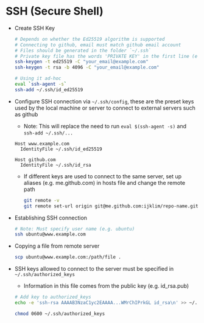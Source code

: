 # SSH (Secure Shell)

* Create SSH Key

  ```sh
  # Depends on whether the Ed25519 algorithm is supported
  # Connecting to github, email must match github email account
  # Files should be generated in the folder `~/.ssh`
  # Private key file has the words 'PRIVATE KEY' in the first line (e.g. id_ed25519)
  ssh-keygen -t ed25519 -C "your_email@example.com"
  ssh-keygen -t rsa -b 4096 -C "your_email@example.com"

  # Using it ad-hoc
  eval `ssh-agent -s`
  ssh-add ~/.ssh/id_ed25519
  ```

* Configure SSH connection via `~/.ssh/config`, these are the preset keys used by the local machine or server to connect to external servers such as github

  * Note: This will replace the need to run `eval $(ssh-agent -s)` and `ssh-add ~/.ssh/...`

  ```
  Host www.example.com
    IdentityFile ~/.ssh/id_ed25519

  Host github.com
    IdentityFile ~/.ssh/id_rsa
  ```

  * If different keys are used to connect to the same server, set up aliases (e.g. me.github.com) in hosts file and change the remote path

    ```sh
    git remote -v
    git remote set-url origin git@me.github.com:ijklim/repo-name.git
    ```

* Establishing SSH connection

  ```sh
  # Note: Must specify user name (e.g. ubuntu)
  ssh ubuntu@www.example.com
  ```

* Copying a file from remote server

  ```sh
  scp ubuntu@www.example.com:/path/file .
  ```

* SSH keys allowed to connect to the server must be specified in `~/.ssh/authorized_keys`

  * Information in this file comes from the public key (e.g. id_rsa.pub)

  ```sh
  # Add key to authorized_keys
  echo -e 'ssh-rsa AAAAB3NzaC1yc2EAAAA...WMrChIPrkGL id_rsa\n' >> ~/.ssh/authorized_keys

  chmod 0600 ~/.ssh/authorized_keys
  ```